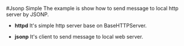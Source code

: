 #Jsonp Simple
 The example is show how to send message to local http server by JSONP.


* **httpd**  It's simple http server base on BaseHTTPServer.

* **jsonp**  It's client to send message to local web server.